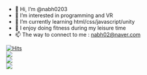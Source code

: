- 👋 Hi, I’m @nabh0203
- 👀 I’m interested in programming and VR
- 🌱 I’m currently learning html/css/javascript/unity
- 👟 I enjoy doing fitness during my leisure time
- 📫 The way to connect to me : nabh02@naver.com

[![Hits](https://hits.seeyoufarm.com/api/count/incr/badge.svg?url=https%3A%2F%2Fgithub.com%2Fnabh0203%2Fhit-counter&count_bg=%23000000&title_bg=%23003ECF&icon=&icon_color=%23FFFFFF&title=hits&edge_flat=false)](https://hits.seeyoufarm.com)
<br>
<img src="https://img.shields.io/badge/Visual Studio Code-007ACC?style=flatsquare&logo=Visual Studio Code&logoColor=white"/></a><br>
<img src="https://img.shields.io/badge/Unity-FFFFFF?style=flatsquare&logo=Unity&logoColor=white"/></a><br>
<img src="https://img.shields.io/badge/C#-FFFFFF?style=flatsquare&logo=C#&logoColor=white"/></a><br>

<!--
**nabh0203/nabh0203** is a ✨ _special_ ✨ repository because its `README.md` (this file) appears on your GitHub profile.
Here are some ideas to get you started:
-->

